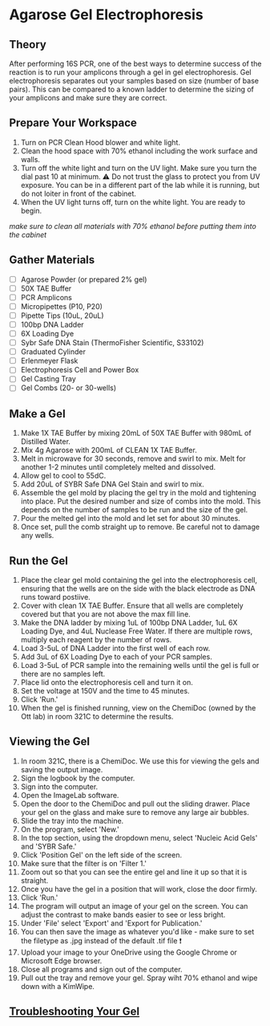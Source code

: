 # Agarose Gel Electrophoresis

## Theory
After performing 16S PCR, one of the best ways to determine success of the reaction is to run your amplicons through a gel in gel electrophoresis. Gel electrophoresis separates out your samples based on size (number of base pairs). This can be compared to a known ladder to determine the sizing of your amplicons and make sure they are correct. 

## Prepare Your Workspace

1. Turn on PCR Clean Hood blower and white light. 
2. Clean the hood space with 70% ethanol including the work surface and walls. 
3. Turn off the white light and turn on the UV light. Make sure you turn the dial past 10 at minimum. ⚠️ Do not trust the glass to protect you from UV exposure. You can be in a different part of the lab while it is running, but do not loiter in front of the cabinet. 
4. When the UV light turns off, turn on the white light. You are ready to begin. 

*make sure to clean all materials with 70% ethanol before putting them into the cabinet*

## Gather Materials

- [ ] Agarose Powder (or prepared 2% gel)
- [ ] 50X TAE Buffer
- [ ] PCR Amplicons
- [ ] Micropipettes (P10, P20)
- [ ] Pipette Tips (10uL, 20uL)
- [ ] 100bp DNA Ladder
- [ ] 6X Loading Dye
- [ ] Sybr Safe DNA Stain (ThermoFisher Scientific, S33102)
- [ ] Graduated Cylinder
- [ ] Erlenmeyer Flask
- [ ] Electrophoresis Cell and Power Box
- [ ] Gel Casting Tray
- [ ] Gel Combs (20- or 30-wells)

## Make a Gel

1. Make 1X TAE Buffer by mixing 20mL of 50X TAE Buffer with 980mL of Distilled Water. 
2. Mix 4g Agarose with 200mL of CLEAN 1X TAE Buffer. 
3. Melt in microwave for 30 seconds, remove and swirl to mix. Melt for another 1-2 minutes until completely melted and dissolved. 
4. Allow gel to cool to 55dC.
5. Add 20uL of SYBR Safe DNA Gel Stain and swirl to mix. 
6. Assemble the gel mold by placing the gel try in the mold and tightening into place. Put the desired number and size of combs into the mold. This depends on the number of samples to be run and the size of the gel. 
7. Pour the melted gel into the mold and let set for about 30 minutes.
8. Once set, pull the comb straight up to remove. Be careful not to damage any wells. 

## Run the Gel

1. Place the clear gel mold containing the gel into the electrophoresis cell, ensuring that the wells are on the side with the black electrode as DNA runs toward postiive. 
2. Cover with clean 1X TAE Buffer. Ensure that all wells are completely covered but that you are not above the max fill line. 
3. Make the DNA ladder by mixing 1uL of 100bp DNA Ladder, 1uL 6X Loading Dye, and 4uL Nuclease Free Water. If there are multiple rows, multiply each reagent by the number of rows. 
4. Load 3-5uL of DNA Ladder into the first well of each row. 
5. Add 3uL of 6X Loading Dye to each of your PCR samples. 
6. Load 3-5uL of PCR sample into the remaining wells until the gel is full or there are no samples left. 
7. Place lid onto the electrophoresis cell and turn it on. 
8. Set the voltage at 150V and the time to 45 minutes. 
9. Click 'Run.'
10. When the gel is finished running, view on the ChemiDoc (owned by the Ott lab) in room 321C to determine the results. 

## Viewing the Gel

1. In room 321C, there is a ChemiDoc. We use this for viewing the gels and saving the output image. 
2. Sign the logbook by the computer. 
3. Sign into the computer. 
4. Open the ImageLab software. 
5. Open the door to the ChemiDoc and pull out the sliding drawer. Place your gel on the glass and make sure to remove any large air bubbles. 
6. Slide the tray into the machine. 
7. On the program, select 'New.'
8. In the top section, using the dropdown menu, select 'Nucleic Acid Gels' and 'SYBR Safe.'
9. Click 'Position Gel' on the left side of the screen. 
10. Make sure that the filter is on 'Filter 1.'
11. Zoom out so that you can see the entire gel and line it up so that it is straight. 
12. Once you have the gel in a position that will work, close the door firmly. 
13. Click 'Run.'
14. The program will output an image of your gel on the screen. You can adjust the contrast to make bands easier to see or less bright. 
15. Under 'File' select 'Export' and 'Export for Publication.'
16. You can then save the image as whatever you'd like - make sure to set the filetype as .jpg instead of the default .tif file ❗
17. Upload your image to your OneDrive using the Google Chrome or Microsoft Edge browser. 
18. Close all programs and sign out of the computer. 
19. Pull out the tray and remove your gel. Spray wiht 70% ethanol and wipe down with a KimWipe. 

## [Troubleshooting Your Gel](https://github.com/gandalab/Protocols/blob/main/wetlab-protocols/troubleshooting/agarose-gel.md)
